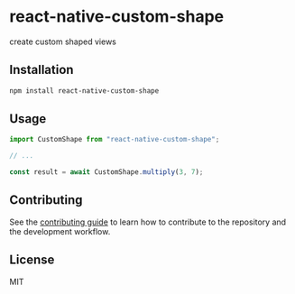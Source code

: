 # react-native-custom-shape

create custom shaped views 

## Installation

```sh
npm install react-native-custom-shape
```

## Usage

```js
import CustomShape from "react-native-custom-shape";

// ...

const result = await CustomShape.multiply(3, 7);
```

## Contributing

See the [contributing guide](CONTRIBUTING.md) to learn how to contribute to the repository and the development workflow.

## License

MIT
